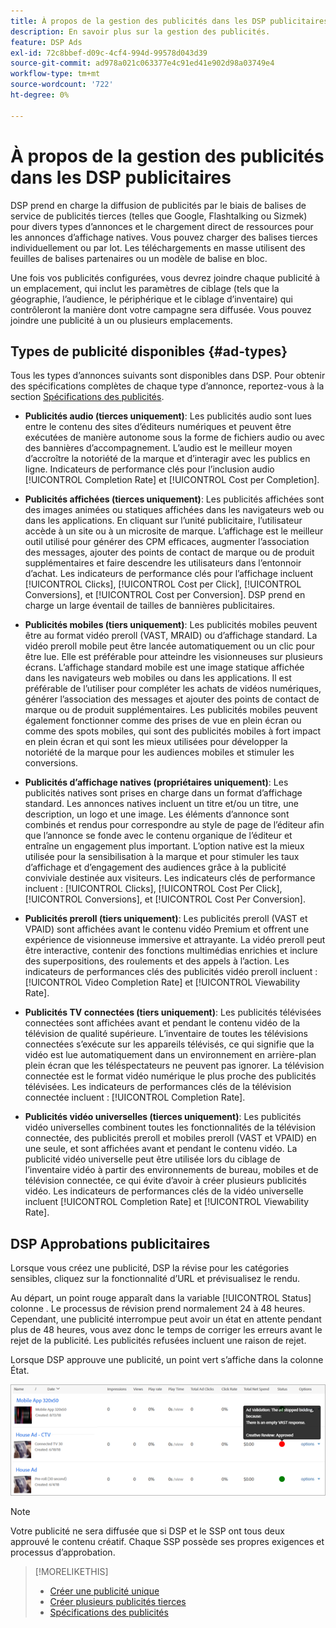 ```yaml
---
title: À propos de la gestion des publicités dans les DSP publicitaires
description: En savoir plus sur la gestion des publicités.
feature: DSP Ads
exl-id: 72c8bbef-d09c-4cf4-994d-99578d043d39
source-git-commit: ad978a021c063377e4c91ed41e902d98a03749e4
workflow-type: tm+mt
source-wordcount: '722'
ht-degree: 0%

---
```


# À propos de la gestion des publicités dans les DSP publicitaires

<!-- add "The Ads View (Dashboard?)" section -->

DSP prend en charge la diffusion de publicités par le biais de balises de service de publicités tierces (telles que Google, Flashtalking ou Sizmek) pour divers types d’annonces et le chargement direct de ressources pour les annonces d’affichage natives. Vous pouvez charger des balises tierces individuellement ou par lot. Les téléchargements en masse utilisent des feuilles de balises partenaires ou un modèle de balise en bloc.

<!-- The bulk upload feature requires you to either a) upload DoubleClick and Flashtalking tag sheets or b) download a template, input your tags into the template, and then re-upload the template. -->
<!-- need a list of all supported third-party ad servers; see file in future-tbd folder -->

Une fois vos publicités configurées, vous devrez joindre chaque publicité à un emplacement, qui inclut les paramètres de ciblage (tels que la géographie, l’audience, le périphérique et le ciblage d’inventaire) qui contrôleront la manière dont votre campagne sera diffusée. Vous pouvez joindre une publicité à un ou plusieurs emplacements.

## Types de publicité disponibles {#ad-types}

Tous les types d’annonces suivants sont disponibles dans DSP. Pour obtenir des spécifications complètes de chaque type d’annonce, reportez-vous à la section [Spécifications des publicités](ad-specs.md).

* **Publicités audio (tierces uniquement)**: Les publicités audio sont lues entre le contenu des sites d’éditeurs numériques et peuvent être exécutées de manière autonome sous la forme de fichiers audio ou avec des bannières d’accompagnement. L’audio est le meilleur moyen d’accroître la notoriété de la marque et d’interagir avec les publics en ligne. Indicateurs de performance clés pour l’inclusion audio [!UICONTROL Completion Rate] et [!UICONTROL Cost per Completion].

* **Publicités affichées (tierces uniquement)**: Les publicités affichées sont des images animées ou statiques affichées dans les navigateurs web ou dans les applications. En cliquant sur l’unité publicitaire, l’utilisateur accède à un site ou à un microsite de marque. L’affichage est le meilleur outil utilisé pour générer des CPM efficaces, augmenter l’association des messages, ajouter des points de contact de marque ou de produit supplémentaires et faire descendre les utilisateurs dans l’entonnoir d’achat. Les indicateurs de performance clés pour l’affichage incluent [!UICONTROL Clicks], [!UICONTROL Cost per Click], [!UICONTROL Conversions], et [!UICONTROL Cost per Conversion]. DSP prend en charge un large éventail de tailles de bannières publicitaires.

* **Publicités mobiles (tiers uniquement)**: Les publicités mobiles peuvent être au format vidéo preroll (VAST, MRAID) ou d’affichage standard. La vidéo preroll mobile peut être lancée automatiquement ou un clic pour être lue. Elle est préférable pour atteindre les visionneuses sur plusieurs écrans. L’affichage standard mobile est une image statique affichée dans les navigateurs web mobiles ou dans les applications. Il est préférable de l’utiliser pour compléter les achats de vidéos numériques, générer l’association des messages et ajouter des points de contact de marque ou de produit supplémentaires. Les publicités mobiles peuvent également fonctionner comme des prises de vue en plein écran ou comme des spots mobiles, qui sont des publicités mobiles à fort impact en plein écran et qui sont les mieux utilisées pour développer la notoriété de la marque pour les audiences mobiles et stimuler les conversions.

* **Publicités d’affichage natives (propriétaires uniquement)**: Les publicités natives sont prises en charge dans un format d’affichage standard. Les annonces natives incluent un titre et/ou un titre, une description, un logo et une image. Les éléments d’annonce sont combinés et rendus pour correspondre au style de page de l’éditeur afin que l’annonce se fonde avec le contenu organique de l’éditeur et entraîne un engagement plus important. L’option native est la mieux utilisée pour la sensibilisation à la marque et pour stimuler les taux d’affichage et d’engagement des audiences grâce à la publicité conviviale destinée aux visiteurs. Les indicateurs clés de performance incluent : [!UICONTROL Clicks], [!UICONTROL Cost Per Click], [!UICONTROL Conversions], et [!UICONTROL Cost Per Conversion].

* **Publicités preroll (tiers uniquement)**: Les publicités preroll (VAST et VPAID) sont affichées avant le contenu vidéo Premium et offrent une expérience de visionneuse immersive et attrayante. La vidéo preroll peut être interactive, contenir des fonctions multimédias enrichies et inclure des superpositions, des roulements et des appels à l’action. Les indicateurs de performances clés des publicités vidéo preroll incluent : [!UICONTROL Video Completion Rate] et [!UICONTROL Viewability Rate].

* **Publicités TV connectées (tiers uniquement)**: Les publicités télévisées connectées sont affichées avant et pendant le contenu vidéo de la télévision de qualité supérieure. L’inventaire de toutes les télévisions connectées s’exécute sur les appareils télévisés, ce qui signifie que la vidéo est lue automatiquement dans un environnement en arrière-plan plein écran que les téléspectateurs ne peuvent pas ignorer. La télévision connectée est le format vidéo numérique le plus proche des publicités télévisées. Les indicateurs de performances clés de la télévision connectée incluent : [!UICONTROL Completion Rate].

* **Publicités vidéo universelles (tierces uniquement)**: Les publicités vidéo universelles combinent toutes les fonctionnalités de la télévision connectée, des publicités preroll et mobiles preroll (VAST et VPAID) en une seule, et sont affichées avant et pendant le contenu vidéo. La publicité vidéo universelle peut être utilisée lors du ciblage de l’inventaire vidéo à partir des environnements de bureau, mobiles et de télévision connectée, ce qui évite d’avoir à créer plusieurs publicités vidéo. Les indicateurs de performances clés de la vidéo universelle incluent [!UICONTROL Completion Rate] et [!UICONTROL Viewability Rate].

## DSP Approbations publicitaires

Lorsque vous créez une publicité, DSP la révise pour les catégories sensibles, cliquez sur la fonctionnalité d’URL et prévisualisez le rendu.

Au départ, un point rouge apparaît dans la variable [!UICONTROL Status] colonne . Le processus de révision prend normalement 24 à 48 heures. Cependant, une publicité interrompue peut avoir un état en attente pendant plus de 48 heures, vous avez donc le temps de corriger les erreurs avant le rejet de la publicité. Les publicités refusées incluent une raison de rejet.

Lorsque DSP approuve une publicité, un point vert s’affiche dans la colonne État.

![indicateur de validation dans [!UICONTROL Status] column](/help/dsp/assets/ad-approval-status.png)

>[!NOTE]
>
>Votre publicité ne sera diffusée que si DSP et le SSP ont tous deux approuvé le contenu créatif. Chaque SSP possède ses propres exigences et processus d’approbation.

>[!MORELIKETHIS]
>
>* [Créer une publicité unique](ad-create.md)
>* [Créer plusieurs publicités tierces](ad-create-multiple.md)
>* [Spécifications des publicités](ad-specs.md)

